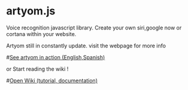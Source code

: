 # artyom.js
Voice recognition javascript library. Create your own siri,google now or cortana within your website.

Artyom still in constantly update.
visit the webpage for more info

#[See artyom in action (English,Spanish)](sdkcarlos.github.io/sites/artyom.html)

or Start reading the wiki !

#[Open Wiki (tutorial, documentation)](https://github.com/sdkcarlos/artyom.js/wiki)
